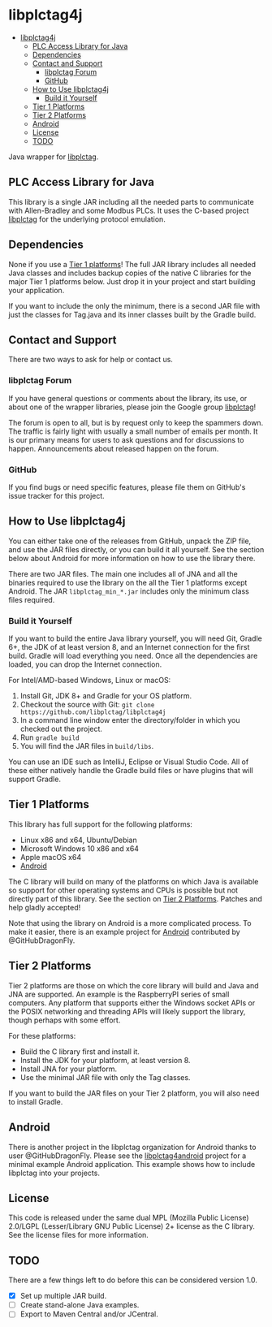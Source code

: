 # libplctag4j

- [libplctag4j](#libplctag4j)
  - [PLC Access Library for Java](#plc-access-library-for-java)
  - [Dependencies](#dependencies)
  - [Contact and Support](#contact-and-support)
    - [libplctag Forum](#libplctag-forum)
    - [GitHub](#github)
  - [How to Use libplctag4j](#how-to-use-libplctag4j)
    - [Build it Yourself](#build-it-yourself)
  - [Tier 1 Platforms](#tier-1-platforms)
  - [Tier 2 Platforms](#tier-2-platforms)
  - [Android](#android)
  - [License](#license)
  - [TODO](#todo)

Java wrapper for [libplctag](https://github.com/libplctag/libplctag).

## PLC Access Library for Java

This library is a single JAR including all the needed parts to communicate with Allen-Bradley and some Modbus PLCs.   It uses the C-based project [libplctag](https://github.com/libplctag/libplctag) for the underlying protocol emulation.

## Dependencies

None if you use a [Tier 1 platforms](#tier-1-platforms)!  The full JAR library includes all needed Java classes and includes backup copies of the native C libraries for the major Tier 1 platforms below.  Just drop it in your project and start building your application.

If you want to include the only the minimum, there is a second JAR file with just the classes for Tag.java and its inner classes built by the Gradle build.

## Contact and Support

There are two ways to ask for help or contact us.

### libplctag Forum

If you have general questions or comments about the
library, its use, or about one of the wrapper libraries, please join the Google group
[libplctag](https://groups.google.com/forum/#!forum/libplctag)!

The forum is open to all, but is by request only to keep the spammers down.  The traffic is fairly
light with usually a small number of emails per month.  It is our primary means for users to
ask questions and for discussions to happen.   Announcements about released happen on the forum.

### GitHub

If you find bugs or need specific features, please file them on GitHub's issue tracker for
this project.

## How to Use libplctag4j

You can either take one of the releases from GitHub, unpack the ZIP file, and use the JAR files directly, or you can build it all yourself.   See the section below about Android for more information on how to use the library there.

There are two JAR files.  The main one includes all of JNA and all the binaries required to use the library on the all the Tier 1 platforms except Android.   The JAR `libplctag_min_*.jar` includes only the minimum class files required.

### Build it Yourself

If you want to build the entire Java library yourself, you will need Git, Gradle 6+, the JDK of at least version 8, and an Internet connection for the first build.  Gradle will load everything you need.  Once all the dependencies are loaded, you can drop the Internet connection.

For Intel/AMD-based Windows, Linux or macOS:

1. Install Git, JDK 8+ and Gradle for your OS platform.
2. Checkout the source with Git: `git clone https://github.com/libplctag/libplctag4j`
3. In a command line window enter the directory/folder in which you checked out the project.
4. Run `gradle build`
5. You will find the JAR files in `build/libs`.

You can use an IDE such as IntelliJ, Eclipse or Visual Studio Code.  All of these either natively handle the Gradle build files or have plugins that will support Gradle.

## Tier 1 Platforms

This library has full support for the following platforms:

- Linux x86 and x64, Ubuntu/Debian
- Microsoft Windows 10 x86 and x64
- Apple macOS x64
- [Android](https://github.com/libplctag/libplctag4android)

The C library will build on many of the platforms on which Java is available so support for other operating systems and CPUs is possible but not directly part of this library.  See the section on [Tier 2 Platforms](#tier-2-platforms).   Patches and help gladly accepted!

Note that using the library on Android is a more complicated process.  To make it easier, there is an example project for [Android](https://github.com/libplctag/libplctag4android) contributed by @GitHubDragonFly.

## Tier 2 Platforms

Tier 2 platforms are those on which the core library will build and Java and JNA are supported.  An example is the RaspberryPI series of small computers.  Any platform that supports either the Windows socket APIs or the POSIX networking and threading APIs will likely support the library, though perhaps with some effort.

For these platforms:

- Build the C library first and install it.
- Install the JDK for your platform, at least version 8.
- Install JNA for your platform.
- Use the minimal JAR file with only the Tag classes.

If you want to build the JAR files on your Tier 2 platform, you will also need to install Gradle.

## Android

There is another project in the libplctag organization for Android thanks to user @GitHubDragonFly.   Please see the [libplctag4android](https://github.com/libplctag/libplctag4android) project for a minimal example Android application.   This example shows how to include libplctag into your projects.

## License

This code is released under the same dual MPL (Mozilla Public License) 2.0/LGPL (Lesser/Library GNU Public License) 2+ license as the C library.  See the license files for more information.

## TODO

There are a few things left to do before this can be considered version 1.0.

- [x] Set up multiple JAR build.
- [ ] Create stand-alone Java examples.
- [ ] Export to Maven Central and/or JCentral.
